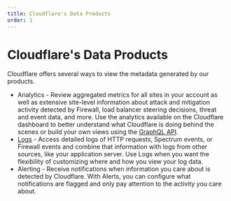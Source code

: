 ```yaml
---
title: Cloudflare's Data Products
order: 1
---
```


# Cloudflare's Data Products

Cloudflare offers several ways to view the metadata generated by our products.

* Analytics - Review aggregated metrics for all sites in your account as well as extensive site-level information about attack and mitigation activity detected by Firewall, load balancer steering decisions, threat and event data, and more. Use the analytics available on the Cloudflare dashboard to better understand what Cloudflare is doing behind the scenes or build your own views using the [GraphQL API](https://developers.cloudflare.com/analytics/graphql-api).
* [Logs](https://developers.cloudflare.com/logs/) - Access detailed logs of HTTP requests, Spectrum events, or Firewall events and combine that information with logs from other sources, like your application server. Use Logs when you want the flexibility of customizing where and how you view your log data.
* Alerting - Receive notifications when information you care about is detected by Cloudflare. With Alerts, you can configure what notifications are flagged and only pay attention to the activity you care about.